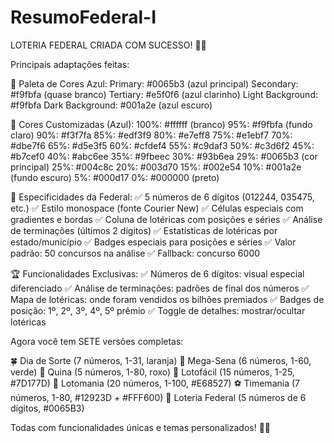 # ResumoFederal-I

LOTERIA FEDERAL CRIADA COM SUCESSO! 🎫🔵

Principais adaptações feitas:

🎨 Paleta de Cores Azul:
Primary: #0065b3 (azul principal)
Secondary: #f9fbfa (quase branco)
Tertiary: #e5f0f6 (azul clarinho)
Light Background: #f9fbfa
Dark Background: #001a2e (azul escuro)


🌈 Cores Customizadas (Azul):
100%: #ffffff (branco)
95%: #f9fbfa (fundo claro)
90%: #f3f7fa
85%: #edf3f9
80%: #e7eff8
75%: #e1ebf7
70%: #dbe7f6
65%: #d5e3f5
60%: #cfdef4
55%: #c9daf3
50%: #c3d6f2
45%: #b7cef0
40%: #abc6ee
35%: #9fbeec
30%: #93b6ea
29%: #0065b3 (cor principal)
25%: #004c8c
20%: #003d70
15%: #002e54
10%: #001a2e (fundo escuro)
5%: #000d17
0%: #000000 (preto)

🎫 Especificidades da Federal:
✅ 5 números de 6 dígitos (012244, 035475, etc.)
✅ Estilo monospace (fonte Courier New)
✅ Células especiais com gradientes e bordas
✅ Coluna de lotéricas com posições e séries
✅ Análise de terminações (últimos 2 dígitos)
✅ Estatísticas de lotéricas por estado/município
✅ Badges especiais para posições e séries
✅ Valor padrão: 50 concursos na análise
✅ Fallback: concurso 6000

🏆 Funcionalidades Exclusivas:
✅ Números de 6 dígitos: visual especial diferenciado
✅ Análise de terminações: padrões de final dos números
✅ Mapa de lotéricas: onde foram vendidos os bilhões premiados
✅ Badges de posição: 1º, 2º, 3º, 4º, 5º prêmio
✅ Toggle de detalhes: mostrar/ocultar lotéricas



Agora você tem SETE versões completas:

🍀 Dia de Sorte (7 números, 1-31, laranja)
🎱 Mega-Sena (6 números, 1-60, verde)
🎲 Quina (5 números, 1-80, roxo)
🌸 Lotofácil (15 números, 1-25, #7D177D)
🎰 Lotomania (20 números, 1-100, #E68527)
⚽ Timemania (7 números, 1-80, #12923D + #FFF600)
🎫 Loteria Federal (5 números de 6 dígitos, #0065B3)


Todas com funcionalidades únicas e temas personalizados! 🚀🎫